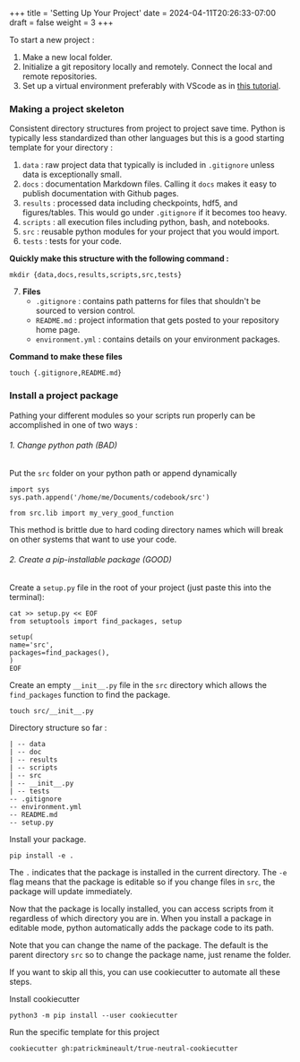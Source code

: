 +++
title = 'Setting Up Your Project'
date = 2024-04-11T20:26:33-07:00
draft = false
weight = 3
+++

To start a new project :

1. Make a new local folder.
2. Initialize a git repository locally and remotely. Connect the local and remote repositories.
3. Set up a virtual environment preferably with VScode as in [this tutorial](https://code.visualstudio.com/docs/python/environments).

### Making a project skeleton

Consistent directory structures from project to project save time. Python is typically less standardized than other languages but this is a good starting template for your directory :

1. `data` : raw project data that typically is included in `.gitignore` unless data is exceptionally small.
2. `docs` : documentation Markdown files. Calling it `docs` makes it easy to publish documentation with Github pages.
3. `results` : processed data including checkpoints, hdf5, and figures/tables. This would go under `.gitignore` if it becomes too heavy.
4. `scripts` : all execution files including python, bash, and notebooks.
5. `src` : reusable python modules for your project that you would import.
6. `tests` : tests for your code.

**Quickly make this structure with the following command :**

    mkdir {data,docs,results,scripts,src,tests}

7. **Files**
    - `.gitignore` : contains path patterns for files that shouldn't be sourced to version control.
    - `README.md` : project information that gets posted to your repository home page.
    - `environment.yml` : contains details on your environment packages.

**Command to make these files**

    touch {.gitignore,README.md}

### Install a project package

Pathing your different modules so your scripts run properly can be accomplished in one of two ways :

###### 1. Change python path (BAD)

Put the `src` folder on your python path or append dynamically

    import sys
    sys.path.append('/home/me/Documents/codebook/src')

    from src.lib import my_very_good_function

This method is brittle due to hard coding directory names which will break on other systems that want to use your code.

###### 2. Create a pip-installable package (GOOD)

Create a `setup.py` file in the root of your project (just paste this into the terminal):

    cat >> setup.py << EOF
    from setuptools import find_packages, setup

    setup(
    name='src',
    packages=find_packages(),
    )
    EOF

Create an empty `__init__.py` file in the `src` directory which allows the `find_packages` function to find the package.

    touch src/__init__.py

Directory structure so far :

    | -- data
    | -- doc
    | -- results
    | -- scripts
    | -- src
    | -- __init__.py
    | -- tests
    -- .gitignore
    -- environment.yml
    -- README.md
    -- setup.py

Install your package.

    pip install -e .

The `.` indicates that the package is installed in the current directory. The `-e` flag means that the package is editable so if you change files in `src`, the package will update immediately.

Now that the package is locally installed, you can access scripts from it regardless of which directory you are in. When you install a package in editable mode, python automatically adds the package code to its path.

Note that you can change the name of the package. The default is the parent directory `src` so to change the package name, just rename the folder.

If you want to skip all this, you can use cookiecutter to automate all these steps.

Install cookiecutter

    python3 -m pip install --user cookiecutter

Run the specific template for this project

    cookiecutter gh:patrickmineault/true-neutral-cookiecutter
